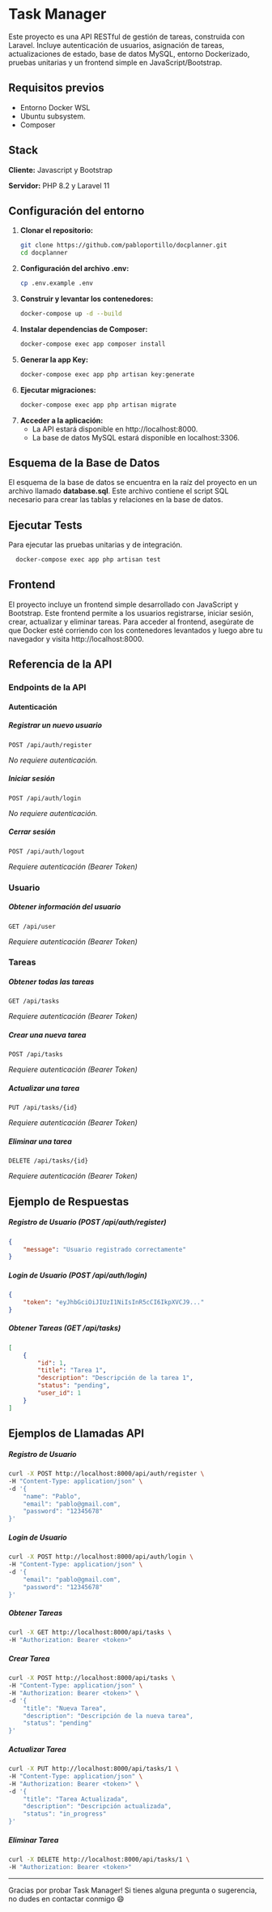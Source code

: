 # Task Manager

Este proyecto es una API RESTful de gestión de tareas, construida con Laravel. Incluye autenticación de usuarios, asignación de tareas, actualizaciones de estado, base de datos MySQL, entorno Dockerizado, pruebas unitarias y un frontend simple en JavaScript/Bootstrap.

## Requisitos previos

- Entorno Docker WSL
- Ubuntu subsystem.
- Composer

## Stack

**Cliente:** Javascript y Bootstrap

**Servidor:** PHP 8.2 y Laravel 11

## Configuración del entorno

1. **Clonar el repositorio:**
   ```bash
   git clone https://github.com/pabloportillo/docplanner.git
   cd docplanner
2. **Configuración del archivo .env:**
   ```bash
   cp .env.example .env
3. **Construir y levantar los contenedores:**
   ```bash
   docker-compose up -d --build
4. **Instalar dependencias de Composer:**
   ```bash
   docker-compose exec app composer install
5. **Generar la app Key:**
   ```bash
   docker-compose exec app php artisan key:generate
6. **Ejecutar migraciones:**
   ```bash
   docker-compose exec app php artisan migrate
7. **Acceder a la aplicación:**
   - La API estará disponible en http://localhost:8000.
   - La base de datos MySQL estará disponible en localhost:3306.

## Esquema de la Base de Datos

El esquema de la base de datos se encuentra en la raíz del proyecto en un archivo llamado **database.sql**. Este archivo contiene el script SQL necesario para crear las tablas y relaciones en la base de datos.

## Ejecutar Tests

Para ejecutar las pruebas unitarias y de integración.

```bash
  docker-compose exec app php artisan test
```

## Frontend

El proyecto incluye un frontend simple desarrollado con JavaScript y Bootstrap. Este frontend permite a los usuarios registrarse, iniciar sesión, crear, actualizar y eliminar tareas. Para acceder al frontend, asegúrate de que Docker esté corriendo con los contenedores levantados y luego abre tu navegador y visita http://localhost:8000.

## Referencia de la API

### Endpoints de la API

#### Autenticación

##### Registrar un nuevo usuario
```http
POST /api/auth/register
```
_No requiere autenticación._

##### Iniciar sesión
```http
POST /api/auth/login
```
_No requiere autenticación._

##### Cerrar sesión
```http
POST /api/auth/logout
```
_Requiere autenticación (Bearer Token)_

### Usuario

##### Obtener información del usuario
```http
GET /api/user
```
_Requiere autenticación (Bearer Token)_

### Tareas

##### Obtener todas las tareas
```http
GET /api/tasks
```
_Requiere autenticación (Bearer Token)_

##### Crear una nueva tarea
```http
POST /api/tasks
```
_Requiere autenticación (Bearer Token)_

##### Actualizar una tarea
```http
PUT /api/tasks/{id}
```
_Requiere autenticación (Bearer Token)_

##### Eliminar una tarea
```http
DELETE /api/tasks/{id}
```
_Requiere autenticación (Bearer Token)_

## Ejemplo de Respuestas

##### Registro de Usuario (POST /api/auth/register)
```json
{
    "message": "Usuario registrado correctamente"
}
```

##### Login de Usuario (POST /api/auth/login)
```json
{
    "token": "eyJhbGciOiJIUzI1NiIsInR5cCI6IkpXVCJ9..."
}
```

##### Obtener Tareas (GET /api/tasks)
```json
[
    {
        "id": 1,
        "title": "Tarea 1",
        "description": "Descripción de la tarea 1",
        "status": "pending",
        "user_id": 1
    }
]
```

## Ejemplos de Llamadas API

##### Registro de Usuario
```bash
curl -X POST http://localhost:8000/api/auth/register \
-H "Content-Type: application/json" \
-d '{
    "name": "Pablo",
    "email": "pablo@gmail.com",
    "password": "12345678"
}'
```

##### Login de Usuario
```bash
curl -X POST http://localhost:8000/api/auth/login \
-H "Content-Type: application/json" \
-d '{
    "email": "pablo@gmail.com",
    "password": "12345678"
}'
```

##### Obtener Tareas
```bash
curl -X GET http://localhost:8000/api/tasks \
-H "Authorization: Bearer <token>"
```

##### Crear Tarea
```bash
curl -X POST http://localhost:8000/api/tasks \
-H "Content-Type: application/json" \
-H "Authorization: Bearer <token>" \
-d '{
    "title": "Nueva Tarea",
    "description": "Descripción de la nueva tarea",
    "status": "pending"
}'
```

##### Actualizar Tarea
```bash
curl -X PUT http://localhost:8000/api/tasks/1 \
-H "Content-Type: application/json" \
-H "Authorization: Bearer <token>" \
-d '{
    "title": "Tarea Actualizada",
    "description": "Descripción actualizada",
    "status": "in_progress"
}'
```

##### Eliminar Tarea
```bash
curl -X DELETE http://localhost:8000/api/tasks/1 \
-H "Authorization: Bearer <token>"
```

---
Gracias por probar Task Manager! Si tienes alguna pregunta o sugerencia, no dudes en contactar conmigo :smile: